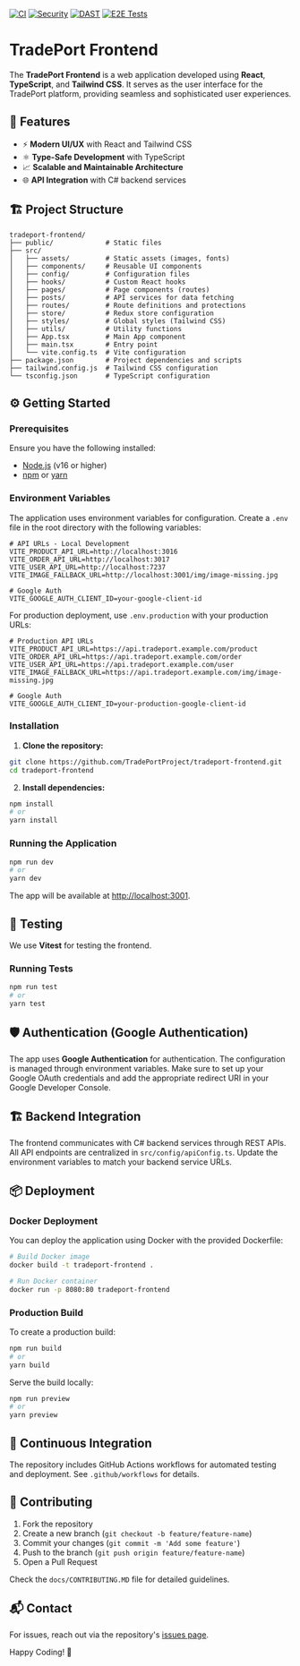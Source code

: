 <!--START_SECTION:github-actions-badges-->
[![CI](https://github.com/TradePortProject/tradeport-frontend/actions/workflows/ci.yml/badge.svg)](https://github.com/TradePortProject/tradeport-frontend/actions/workflows/ci.yml)
[![Security](https://github.com/TradePortProject/tradeport-frontend/actions/workflows/ci-security-owasp.yml/badge.svg)](https://github.com/TradePortProject/tradeport-frontend/actions/workflows/ci-security-owasp.yml)
[![DAST](https://github.com/TradePortProject/tradeport-frontend/actions/workflows/ci-dast.yml/badge.svg)](https://github.com/TradePortProject/tradeport-frontend/actions/workflows/ci-dast.yml)
[![E2E Tests](https://github.com/TradePortProject/tradeport-frontend/actions/workflows/ci-selenium.yml/badge.svg)](https://github.com/TradePortProject/tradeport-frontend/actions/workflows/ci-selenium.yml)
<!--END_SECTION:github-actions-badges-->

# TradePort Frontend

The **TradePort Frontend** is a web application developed using **React**, **TypeScript**, and **Tailwind CSS**. It serves as the user interface for the TradePort platform, providing seamless and sophisticated user experiences.

## 🚀 Features

- ⚡ **Modern UI/UX** with React and Tailwind CSS
- ⚛️ **Type-Safe Development** with TypeScript
- 📈 **Scalable and Maintainable Architecture**
- 🌐 **API Integration** with C# backend services

## 🏗️ Project Structure

```
tradeport-frontend/
├── public/             # Static files
├── src/
│   ├── assets/         # Static assets (images, fonts)
│   ├── components/     # Reusable UI components
│   ├── config/         # Configuration files
│   ├── hooks/          # Custom React hooks
│   ├── pages/          # Page components (routes)
│   ├── posts/          # API services for data fetching
│   ├── routes/         # Route definitions and protections
│   ├── store/          # Redux store configuration
│   ├── styles/         # Global styles (Tailwind CSS)
│   ├── utils/          # Utility functions
│   ├── App.tsx         # Main App component
│   ├── main.tsx        # Entry point
│   └── vite.config.ts  # Vite configuration
├── package.json        # Project dependencies and scripts
├── tailwind.config.js  # Tailwind CSS configuration
└── tsconfig.json       # TypeScript configuration
```

## ⚙️ Getting Started

### Prerequisites

Ensure you have the following installed:

- [Node.js](https://nodejs.org/en/) (v16 or higher)
- [npm](https://www.npmjs.com/) or [yarn](https://yarnpkg.com/)

### Environment Variables

The application uses environment variables for configuration. Create a `.env` file in the root directory with the following variables:

```
# API URLs - Local Development
VITE_PRODUCT_API_URL=http://localhost:3016
VITE_ORDER_API_URL=http://localhost:3017
VITE_USER_API_URL=http://localhost:7237
VITE_IMAGE_FALLBACK_URL=http://localhost:3001/img/image-missing.jpg

# Google Auth
VITE_GOOGLE_AUTH_CLIENT_ID=your-google-client-id
```

For production deployment, use `.env.production` with your production URLs:

```
# Production API URLs
VITE_PRODUCT_API_URL=https://api.tradeport.example.com/product
VITE_ORDER_API_URL=https://api.tradeport.example.com/order
VITE_USER_API_URL=https://api.tradeport.example.com/user
VITE_IMAGE_FALLBACK_URL=https://api.tradeport.example.com/img/image-missing.jpg

# Google Auth
VITE_GOOGLE_AUTH_CLIENT_ID=your-production-google-client-id
```

### Installation

1. **Clone the repository:**

```bash
git clone https://github.com/TradePortProject/tradeport-frontend.git
cd tradeport-frontend
```

2. **Install dependencies:**

```bash
npm install
# or
yarn install
```

### Running the Application

```bash
npm run dev
# or
yarn dev
```

The app will be available at [http://localhost:3001](http://localhost:3001).

## 🧪 Testing

We use **Vitest** for testing the frontend.

### Running Tests

```bash
npm run test
# or
yarn test
```

## 🛡️ Authentication (Google Authentication)

The app uses **Google Authentication** for authentication. The configuration is managed through environment variables. Make sure to set up your Google OAuth credentials and add the appropriate redirect URI in your Google Developer Console.

## 🏗️ Backend Integration

The frontend communicates with C# backend services through REST APIs. All API endpoints are centralized in `src/config/apiConfig.ts`. Update the environment variables to match your backend service URLs.

## 📦 Deployment

### Docker Deployment

You can deploy the application using Docker with the provided Dockerfile:

```bash
# Build Docker image
docker build -t tradeport-frontend .

# Run Docker container
docker run -p 8080:80 tradeport-frontend
```

### Production Build

To create a production build:

```bash
npm run build
# or
yarn build
```

Serve the build locally:

```bash
npm run preview
# or
yarn preview
```

## 🚀 Continuous Integration

The repository includes GitHub Actions workflows for automated testing and deployment. See `.github/workflows` for details.

## 🤝 Contributing

1. Fork the repository
2. Create a new branch (`git checkout -b feature/feature-name`)
3. Commit your changes (`git commit -m 'Add some feature'`)
4. Push to the branch (`git push origin feature/feature-name`)
5. Open a Pull Request

Check the `docs/CONTRIBUTING.MD` file for detailed guidelines.

## 📬 Contact

For issues, reach out via the repository's [issues page](https://github.com/TradePortProject/tradeport-frontend/issues).

Happy Coding! 🚀
